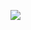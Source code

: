 [![](https://raw.githubusercontent.com/jasonlong/jasonlong/main/chat.svg?token=AAABPWFQB3UQVH67GAPKNRLAXLBQG)](https://twitter.com/jasonlong)
